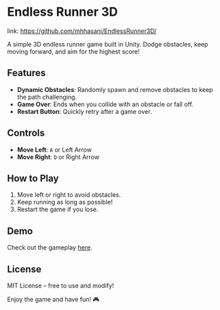 # Endless Runner 3D 

link: https://github.com/mhhasani/EndlessRunner3D/

A simple 3D endless runner game built in Unity. Dodge obstacles, keep moving forward, and aim for the highest score!  

## Features  
- **Dynamic Obstacles**: Randomly spawn and remove obstacles to keep the path challenging.  
- **Game Over**: Ends when you collide with an obstacle or fall off.  
- **Restart Button**: Quickly retry after a game over.  

## Controls  
- **Move Left**: `A` or Left Arrow  
- **Move Right**: `D` or Right Arrow  

## How to Play  
1. Move left or right to avoid obstacles.  
2. Keep running as long as possible!  
3. Restart the game if you lose.  

## Demo  
Check out the gameplay [here](https://github.com/mhhasani/EndlessRunner3D/blob/main/recording.mp4).  

## License  
MIT License – free to use and modify!  

Enjoy the game and have fun! 🎮  
